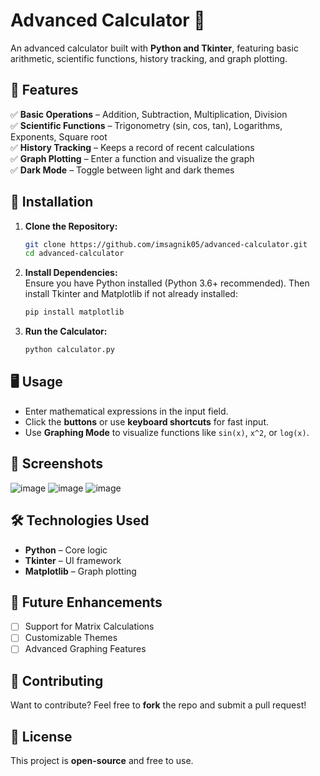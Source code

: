 # Advanced Calculator 🧮

An advanced calculator built with **Python and Tkinter**, featuring basic arithmetic, scientific functions, history tracking, and graph plotting.

## 🔹 Features

✅ **Basic Operations** – Addition, Subtraction, Multiplication, Division  
✅ **Scientific Functions** – Trigonometry (sin, cos, tan), Logarithms, Exponents, Square root  
✅ **History Tracking** – Keeps a record of recent calculations  
✅ **Graph Plotting** – Enter a function and visualize the graph  
✅ **Dark Mode** – Toggle between light and dark themes  

## 🚀 Installation

1. **Clone the Repository:**  
   ```sh
   git clone https://github.com/imsagnik05/advanced-calculator.git
   cd advanced-calculator
   ```
2. **Install Dependencies:**  
   Ensure you have Python installed (Python 3.6+ recommended). Then install Tkinter and Matplotlib if not already installed:  
   ```sh
   pip install matplotlib
   ```
3. **Run the Calculator:**  
   ```sh
   python calculator.py
   ```

## 🖥️ Usage

- Enter mathematical expressions in the input field.  
- Click the **buttons** or use **keyboard shortcuts** for fast input.  
- Use **Graphing Mode** to visualize functions like `sin(x)`, `x^2`, or `log(x)`.  

## 📸 Screenshots

![image](https://github.com/user-attachments/assets/c2baf424-786d-4426-bf82-8c088eb3b23f)
![image](https://github.com/user-attachments/assets/3cc4ab6a-facf-43ff-9838-b7693253fc51)
![image](https://github.com/user-attachments/assets/829a5056-da04-4017-a751-86e3ed193fa2)


  

## 🛠️ Technologies Used

- **Python** – Core logic  
- **Tkinter** – UI framework  
- **Matplotlib** – Graph plotting  

## 🌟 Future Enhancements

- [ ] Support for Matrix Calculations  
- [ ] Customizable Themes  
- [ ] Advanced Graphing Features  

## 🤝 Contributing

Want to contribute? Feel free to **fork** the repo and submit a pull request!  

## 📜 License

This project is **open-source** and free to use.  
